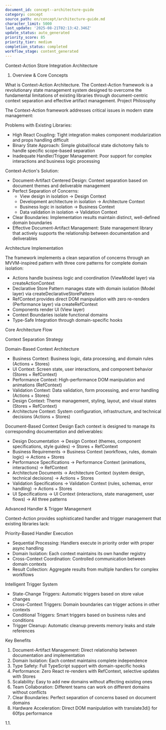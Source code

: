 ```yaml
---
document_id: concept--architecture-guide
category: concept
source_path: en/concept/architecture-guide.md
character_limit: 5000
last_update: '2025-08-21T02:13:42.346Z'
update_status: auto_generated
priority_score: 85
priority_tier: medium
completion_status: completed
workflow_stage: content_generated
---
```

Context-Action Store Integration Architecture

1. Overview & Core Concepts

What is Context-Action Architecture. The Context-Action framework is a revolutionary state management system designed to overcome the fundamental limitations of existing libraries through document-centric context separation and effective artifact management. Project Philosophy

The Context-Action framework addresses critical issues in modern state management:

Problems with Existing Libraries:
- High React Coupling: Tight integration makes component modularization and props handling difficult
- Binary State Approach: Simple global/local state dichotomy fails to handle specific scope-based separation  
- Inadequate Handler/Trigger Management: Poor support for complex interactions and business logic processing

Context-Action's Solution:
- Document-Artifact Centered Design: Context separation based on document themes and deliverable management
- Perfect Separation of Concerns: 
  - View design in isolation → Design Context
  - Development architecture in isolation → Architecture Context
  - Business logic in isolation → Business Context  
  - Data validation in isolation → Validation Context
- Clear Boundaries: Implementation results maintain distinct, well-defined domain boundaries
- Effective Document-Artifact Management: State management library that actively supports the relationship between documentation and deliverables

Architecture Implementation

The framework implements a clean separation of concerns through an MVVM-inspired pattern with three core patterns for complete domain isolation:

- Actions handle business logic and coordination (ViewModel layer) via createActionContext
- Declarative Store Pattern manages state with domain isolation (Model layer) via createDeclarativeStorePattern
- RefContext provides direct DOM manipulation with zero re-renders (Performance layer) via createRefContext
- Components render UI (View layer)
- Context Boundaries isolate functional domains
- Type-Safe Integration through domain-specific hooks

Core Architecture Flow

Context Separation Strategy

Domain-Based Context Architecture
- Business Context: Business logic, data processing, and domain rules (Actions + Stores)
- UI Context: Screen state, user interactions, and component behavior (Stores + RefContext)
- Performance Context: High-performance DOM manipulation and animations (RefContext)
- Validation Context: Data validation, form processing, and error handling (Actions + Stores)
- Design Context: Theme management, styling, layout, and visual states (Stores + RefContext)
- Architecture Context: System configuration, infrastructure, and technical decisions (Actions + Stores)

Document-Based Context Design
Each context is designed to manage its corresponding documentation and deliverables:
- Design Documentation → Design Context (themes, component specifications, style guides) → Stores + RefContext
- Business Requirements → Business Context (workflows, rules, domain logic) → Actions + Stores
- Performance Specifications → Performance Context (animations, interactions) → RefContext
- Architecture Documents → Architecture Context (system design, technical decisions) → Actions + Stores
- Validation Specifications → Validation Context (rules, schemas, error handling) → Actions + Stores
- UI Specifications → UI Context (interactions, state management, user flows) → All three patterns

Advanced Handler & Trigger Management

Context-Action provides sophisticated handler and trigger management that existing libraries lack:

Priority-Based Handler Execution
- Sequential Processing: Handlers execute in priority order with proper async handling
- Domain Isolation: Each context maintains its own handler registry
- Cross-Context Coordination: Controlled communication between domain contexts
- Result Collection: Aggregate results from multiple handlers for complex workflows

Intelligent Trigger System
- State-Change Triggers: Automatic triggers based on store value changes
- Cross-Context Triggers: Domain boundaries can trigger actions in other contexts
- Conditional Triggers: Smart triggers based on business rules and conditions
- Trigger Cleanup: Automatic cleanup prevents memory leaks and stale references

Key Benefits

1. Document-Artifact Management: Direct relationship between documentation and implementation
2. Domain Isolation: Each context maintains complete independence
3. Type Safety: Full TypeScript support with domain-specific hooks
4. Performance: Zero React re-renders with RefContext, selective updates with Stores
5. Scalability: Easy to add new domains without affecting existing ones
6. Team Collaboration: Different teams can work on different domains without conflicts
7. Clear Boundaries: Perfect separation of concerns based on document domains
8. Hardware Acceleration: Direct DOM manipulation with translate3d() for 60fps performance

1.1.

